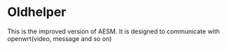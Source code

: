 # Oldhelper
This is the improved version of AESM.
It is designed to communicate with openwrt(video, message and so on)
